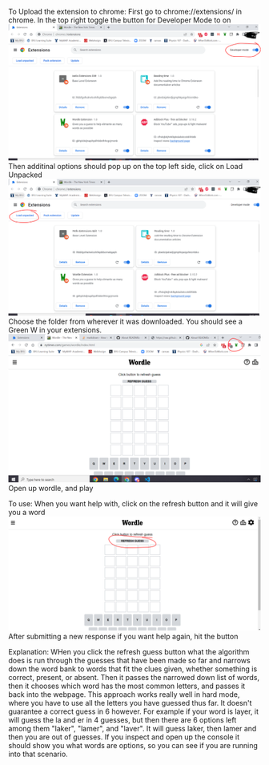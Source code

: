 To Upload the extension to chrome:
First go to chrome://extensions/ in chrome.
In the top right toggle the button for Developer Mode to on
![develop screenshot](img/develop.PNG?raw=true "Develop Screenshot")
Then additinal options should pop up on the top left side, click on Load Unpacked
![unpack screenshot](img/unpack.PNG?raw=true "Unpack Screenshot")
Choose the folder from wherever it was downloaded. You should see a Green W in your extensions.
![extension screenshot](img/extension.PNG?raw=true "Extension Screenshot")
Open up wordle, and play

To use:
When you want help with, click on the refresh button and it will give you a word
![guess screenshot](img/guess.PNG?raw=true "Guess Screenshot")
After submitting a new response if you want help again, hit the button

Explanation:
WHen you click the refresh guess button what the algorithm does is run through the guesses that have been made so far and narrows down the word bank to words that fit the clues given, whether something is correct, present, or absent. Then it passes the narrowed down list of words, then it chooses which word has the most common letters, and passes it back into the webpage. This approach works really well in hard mode, where you have to use all the letters you have guessed thus far. It doesn't guarantee a correct guess in 6 however. For example if your word is layer, it will guess the la and er in 4 guesses, but then there are 6 options left among them "laker", "lamer", and "laver". It will guess laker, then lamer and then you are out of guesses. If you inspect and open up the console it should show you what words are options, so you can see if you are running into that scenario.